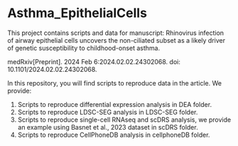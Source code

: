# Asthma_EpithelialCells
This project contains scripts and data for manuscript: Rhinovirus infection of airway epithelial cells uncovers the non-ciliated subset as a likely driver of genetic susceptibility to childhood-onset asthma.

medRxiv[Preprint]. 2024 Feb 6:2024.02.02.24302068. doi: 10.1101/2024.02.02.24302068.

In this repository, you will find scripts to reproduce data in the article.
We provide:
1) Scripts to reproduce differential expression analysis in DEA folder.
2) Scripts to reproduce LDSC-SEG analysis in LDSC-SEG folder.
3) Scripts to reproduce single-cell RNAseq and scDRS analysis, we provide an example using Basnet et al., 2023 dataset in scDRS folder.
4) Scripts to reproduce CellPhoneDB analysis in cellphoneDB folder.
